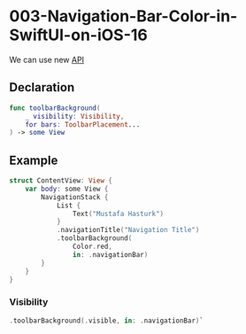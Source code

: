# 003-Navigation-Bar-Color-in-SwiftUI-on-iOS-16

We can use new [API](https://developer.apple.com/documentation/swiftui/view/toolbarbackground(_:for:)-5ybst)

## Declaration
```swift
func toolbarBackground(
    _ visibility: Visibility,
    for bars: ToolbarPlacement...
) -> some View
```

## Example
```swift
struct ContentView: View {
    var body: some View {
        NavigationStack {
            List {
                Text("Mustafa Hasturk")
            }
            .navigationTitle("Navigation Title")
            .toolbarBackground(
                Color.red,
                in: .navigationBar)
        }
    }
}
```

### Visibility
```swift
.toolbarBackground(.visible, in: .navigationBar)`
```
